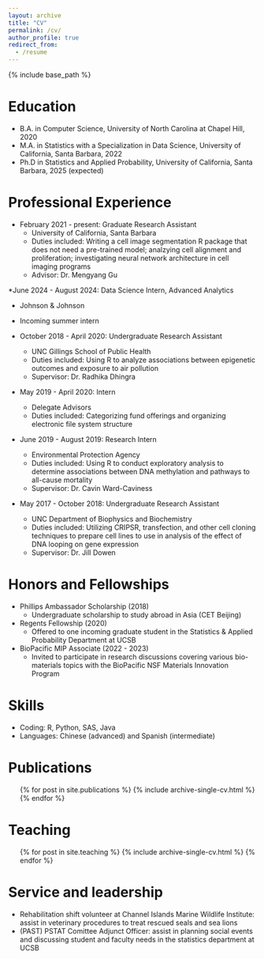 ```yaml
---
layout: archive
title: "CV"
permalink: /cv/
author_profile: true
redirect_from:
  - /resume
---
```


{% include base_path %}

Education
======
* B.A. in Computer Science, University of North Carolina at Chapel Hill, 2020
* M.A. in Statistics with a Specialization in Data Science, University of California, Santa Barbara, 2022
* Ph.D in Statistics and Applied Probability, University of California, Santa Barbara, 2025 (expected)

Professional Experience
======
* February 2021 - present: Graduate Research Assistant
  * University of California, Santa Barbara
  * Duties included: Writing a cell image segmentation R package that does not need a pre-trained model; analzying cell alignment and 
  proliferation; investigating neural network architecture in cell imaging programs
  * Advisor: Dr. Mengyang Gu

*June 2024 - August 2024: Data Science Intern, Advanced Analytics
  * Johnson & Johnson
  * Incoming summer intern

* October 2018 - April 2020: Undergraduate Research Assistant
  * UNC Gillings School of Public Health
  * Duties included: Using R to analyze associations between epigenetic outcomes and exposure to air pollution
  * Supervisor: Dr. Radhika Dhingra

* May 2019 - April 2020: Intern
  * Delegate Advisors
  * Duties included: Categorizing fund offerings and organizing electronic file system structure

* June 2019 - August 2019: Research Intern
  * Environmental Protection Agency
  * Duties included: Using R to conduct exploratory analysis to determine associations between DNA methylation and pathways to all-cause 
  mortality
  * Supervisor: Dr. Cavin Ward-Caviness

* May 2017 - October 2018: Undergraduate Research Assistant
  * UNC Department of Biophysics and Biochemistry
  * Duties included: Utilizing CRIPSR, transfection, and other cell cloning techniques to prepare cell lines to use in analysis of the 
  effect of DNA looping on gene expression
  * Supervisor: Dr. Jill Dowen
  
Honors and Fellowships
======
* Phillips Ambassador Scholarship (2018)
  * Undergraduate scholarship to study abroad in Asia (CET Beijing)
* Regents Fellowship (2020)
  * Offered to one incoming graduate student in the Statistics & Applied Probability Department at UCSB
* BioPacific MIP Associate (2022 - 2023)
  * Invited to participate in research discussions covering various bio-materials topics with the BioPacific NSF Materials Innovation 
  Program

Skills
======
* Coding: R, Python, SAS, Java
* Languages: Chinese (advanced) and Spanish (intermediate)

Publications
======
  <ul>{% for post in site.publications %}
    {% include archive-single-cv.html %}
  {% endfor %}</ul>
  
  
Teaching
======
  <ul>{% for post in site.teaching %}
    {% include archive-single-cv.html %}
  {% endfor %}</ul>
  
Service and leadership
======
* Rehabilitation shift volunteer at Channel Islands Marine Wildlife Institute: assist in veterinary procedures to treat rescued seals and sea lions
* (PAST) PSTAT Comittee Adjunct Officer: assist in planning social events and discussing student and faculty needs in the statistics department at UCSB
